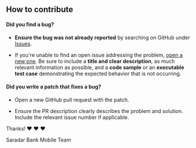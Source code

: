 ## How to contribute

#### **Did you find a bug?**

* **Ensure the bug was not already reported** by searching on GitHub under [Issues](https://github.com/SaradarBank/Show-Loader-Library/issues).

* If you're unable to find an open issue addressing the problem, [open a new one](https://github.com/SaradarBank/Show-Loader-Library/issues/new). Be sure to include a **title and clear description**, as much relevant information as possible, and a **code sample** or an **executable test case** demonstrating the expected behavior that is not occurring.

#### **Did you write a patch that fixes a bug?**

* Open a new GitHub pull request with the patch.

* Ensure the PR description clearly describes the problem and solution. Include the relevant issue number if applicable.

Thanks! :heart: :heart: :heart:

Saradar Bank Mobile Team
